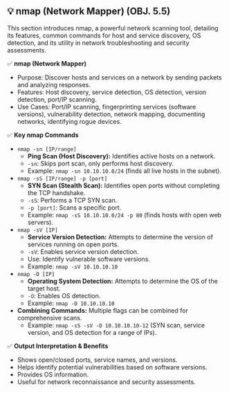 ## 💡 nmap (Network Mapper) (OBJ. 5.5)
This section introduces nmap, a powerful network scanning tool, detailing its features, common commands for host and service discovery, OS detection, and its utility in network troubleshooting and security assessments.

✅ **nmap (Network Mapper)**
- Purpose: Discover hosts and services on a network by sending packets and analyzing responses.
- Features: Host discovery, service detection, OS detection, version detection, port/IP scanning.
- Use Cases: Port/IP scanning, fingerprinting services (software versions), vulnerability detection, network mapping, documenting networks, identifying rogue devices.

✅ **Key nmap Commands**
- `nmap -sn [IP/range]`
  - **Ping Scan (Host Discovery):** Identifies active hosts on a network.
  - `-sn`: Skips port scan, only performs host discovery.
  - Example: `nmap -sn 10.10.10.0/24` (finds all live hosts in the subnet).
- `nmap -sS [IP/range] -p [port]`
  - **SYN Scan (Stealth Scan):** Identifies open ports without completing the TCP handshake.
  - `-sS`: Performs a TCP SYN scan.
  - `-p [port]`: Scans a specific port.
  - Example: `nmap -sS 10.10.10.0/24 -p 80` (finds hosts with open web servers).
- `nmap -sV [IP]`
  - **Service Version Detection:** Attempts to determine the version of services running on open ports.
  - `-sV`: Enables service version detection.
  - Use: Identify vulnerable software versions.
  - Example: `nmap -sV 10.10.10.10`
- `nmap -O [IP]`
  - **Operating System Detection:** Attempts to determine the OS of the target host.
  - `-O`: Enables OS detection.
  - Example: `nmap -O 10.10.10.10`
- **Combining Commands:** Multiple flags can be combined for comprehensive scans.
  - Example: `nmap -sS -sV -O 10.10.10.10-12` (SYN scan, service version, and OS detection for a range of IPs).

✅ **Output Interpretation & Benefits**
- Shows open/closed ports, service names, and versions.
- Helps identify potential vulnerabilities based on software versions.
- Provides OS information.
- Useful for network reconnaissance and security assessments.